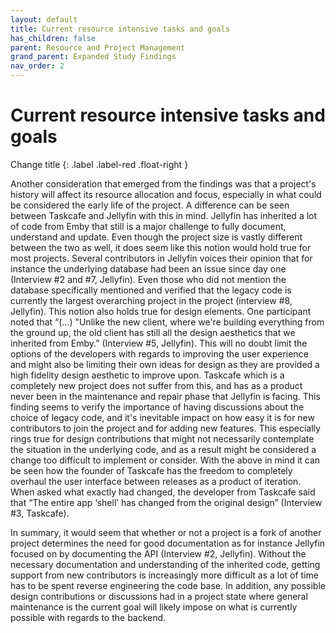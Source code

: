 ```yaml
---
layout: default
title: Current resource intensive tasks and goals
has_children: false
parent: Resource and Project Management
grand_parent: Expanded Study Findings
nav_order: 2
---
```


# Current resource intensive tasks and goals
Change title
{: .label .label-red .float-right }

Another consideration that emerged from the findings was that a project's history will affect its resource allocation and focus, especially in what could be considered the early life of the project. A difference can be seen between Taskcafe and Jellyfin with this in mind. Jellyfin has inherited a lot of code from Emby that still is a major challenge to fully document, understand and update. Even though the project size is vastly different between the two as well, it does seem like this notion would hold true for most projects. Several contributors in Jellyfin voices their opinion that for instance the underlying database had been an issue since day one (Interview #2 and #7, Jellyfin). Even those who did not mention the database specifically mentioned and verified that the legacy code is currently the largest overarching project in the project (interview #8, Jellyfin). This notion also holds true for design elements. One participant noted that “(...) "Unlike the new client, where we're building everything from the ground up, the old client has still all the design aesthetics that we inherited from Emby.” (Interview #5, Jellyfin). This will no doubt limit the options of the developers with regards to improving the user experience and might also be limiting their own ideas for design as they are provided a high fidelity design aesthetic to improve upon. 
Taskcafe which is a completely new project does not suffer from this, and has as a product never been in the maintenance and repair phase that Jellyfin is facing. This finding seems to verify the importance of having discussions about the choice of legacy code, and it's inevitable impact on how easy it is for new contributors to join the project and for adding new features. This especially rings true for design contributions that might not necessarily contemplate the situation in the underlying code, and as a result might be considered a change too difficult to implement or consider. With the above in mind it can be seen how the founder of Taskcafe has the freedom to completely overhaul the user interface between releases as a product of iteration. When asked what exactly had changed, the developer from Taskcafe said that “The entire app ‘shell’ has changed from the original design” (Interview #3, Taskcafe).

In summary, it would seem that whether or not a project is a fork of another project determines the need for good documentation as for instance Jellyfin focused on by documenting the API (Interview #2, Jellyfin). Without the necessary documentation and understanding of the inherited code, getting support from new contributors is increasingly more difficult as a lot of time has to be spent reverse engineering the code base. In addition, any possible design contributions or discussions had in a project state where general maintenance is the current goal will likely impose on what is currently possible with regards to the backend.
